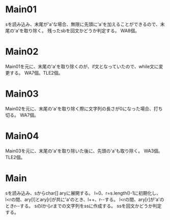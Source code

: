 # Main01
sを読み込み、末尾が'a'な場合、無限に先頭に'a'を加えることができるので、末尾の'a'を取り除く。
残ったsbを回文かどうか判定する。
WA8個。

# Main02
Main01を元に、末尾の'a'を取り除くのが、if文となっていたので、while文に変更する。
WA7個。TLE2個。

# Main03
Main02を元に、末尾の'a'を取り除く際に文字列の長さが0になった場合、打ち切る。
WA7個。

# Main04
Main03を元に、末尾の'a'を取り除いた後に、先頭の'a'も取り除く。
WA3個。TLE2個。

# Main
sを読み込み、sからchar[] aryに展開する。
l=0、r=s.length()-1に初期化し、l<rの間、ary[l]とary[r]が共に'a'のとき、l++、r--する。
l<rの間、ary[r]が'a'のときr--する。
sのlからrまでの文字列をssに作成する。
ssを回文かどうか判定する。
